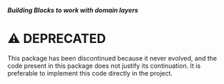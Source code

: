 ***Building Blocks to work with domain layers***

# :warning: DEPRECATED

This package has been discontinued because it never evolved, and the code present in this package does not justify its continuation. It is preferable to implement this code directly in the project.
